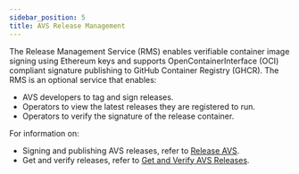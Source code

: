 ```yaml
---
sidebar_position: 5
title: AVS Release Management
---
```


The Release Management Service (RMS) enables verifiable container image signing using Ethereum keys and supports 
OpenContainerInterface (OCI) compliant signature publishing to GitHub Container Registry (GHCR). The RMS is an optional 
service that enables:

* AVS developers to tag and sign releases.
* Operators to view the latest releases they are registered to run.
* Operators to verify the signature of the release container.

For information on:
* Signing and publishing AVS releases, refer to [Release AVS](../HowTo/publish/release-avs.md).
* Get and verify releases, refer to [Get and Verify AVS Releases](../../operators/howto/get-and-verify-releases.md).
